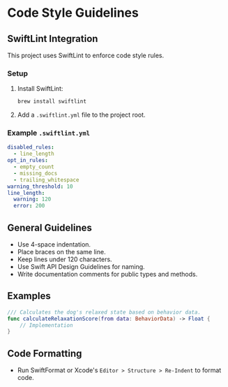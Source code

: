 # Code Style Guidelines

## SwiftLint Integration

This project uses SwiftLint to enforce code style rules.

### Setup
1. Install SwiftLint:
   ```bash
   brew install swiftlint
   ```
2. Add a `.swiftlint.yml` file to the project root.

### Example `.swiftlint.yml`
```yaml
disabled_rules:
  - line_length
opt_in_rules:
  - empty_count
  - missing_docs
  - trailing_whitespace
warning_threshold: 10
line_length:
  warning: 120
  error: 200
```  

## General Guidelines
- Use 4-space indentation.  
- Place braces on the same line.  
- Keep lines under 120 characters.  
- Use Swift API Design Guidelines for naming.
- Write documentation comments for public types and methods.

## Examples
```swift
/// Calculates the dog's relaxed state based on behavior data.
func calculateRelaxationScore(from data: BehaviorData) -> Float {
    // Implementation
}
```

## Code Formatting
- Run SwiftFormat or Xcode's `Editor > Structure > Re-Indent` to format code. 